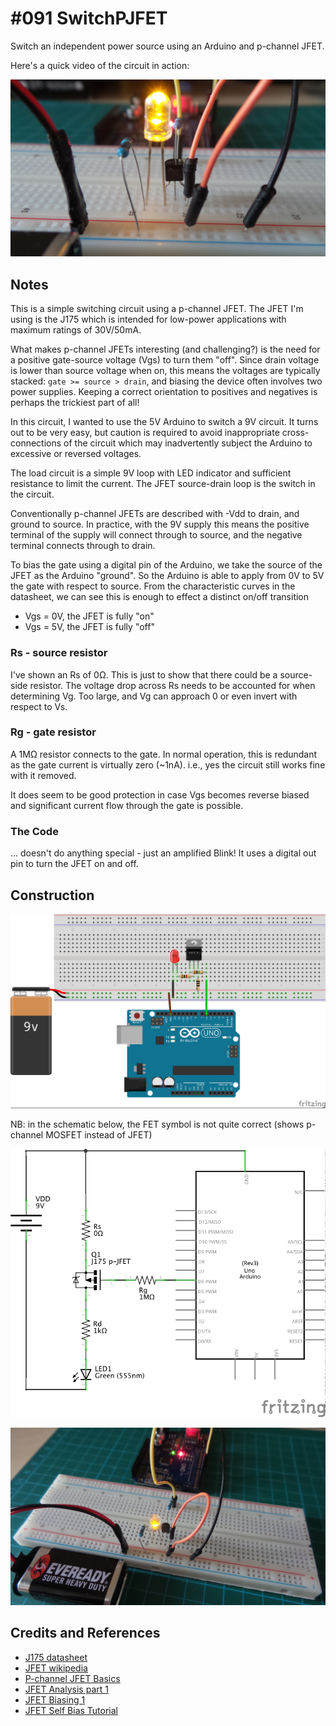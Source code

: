 # #091 SwitchPJFET

Switch an independent power source using an Arduino and p-channel JFET.

Here's a quick video of the circuit in action:

[![SwitchPJFET](./assets/SwitchPJFET_build2.jpg?raw=true)](http://www.youtube.com/watch?v=KfRI6a5oyQM)

## Notes

This is a simple switching circuit using a p-channel JFET.
The JFET I'm using is the J175 which is intended for low-power applications with maximum ratings of 30V/50mA.

What makes p-channel JFETs interesting (and challenging?) is the need for a positive gate-source voltage (Vgs) to turn them "off".
Since drain voltage is lower than source voltage when on,
this means the voltages are typically stacked: `gate >= source > drain`,
and biasing the device often involves two power supplies.
Keeping a correct orientation to positives and negatives is perhaps the trickiest part of all!

In this circuit, I wanted to use the 5V Arduino to switch a 9V circuit.
It turns out to be very easy, but caution is required to avoid inappropriate cross-connections of the circuit
which may inadvertently subject the Arduino to excessive or reversed voltages.

The load circuit is a simple 9V loop with LED indicator and sufficient resistance to limit the current.
The JFET source-drain loop is the switch in the circuit.

Conventionally p-channel JFETs are described with -Vdd to drain, and ground to source.
In practice, with the 9V supply this means the positive terminal of the supply will connect through to source,
and the negative terminal connects through to drain.

To bias the gate using a digital pin of the Arduino, we take the source of the JFET as the Arduino "ground".
So the Arduino is able to apply from 0V to 5V the gate with respect to source.
From the characteristic curves in the datasheet, we can see this is enough to effect a distinct on/off transition
* Vgs = 0V, the JFET is fully "on"
* Vgs = 5V, the JFET is fully "off"

### Rs - source resistor
I've shown an Rs of 0Ω. This is just to show that there could be a source-side resistor.
The voltage drop across Rs needs to be accounted for when determining Vg.
Too large, and Vg can approach 0 or even invert with respect to Vs.

### Rg - gate resistor
A 1MΩ resistor connects to the gate. In normal operation, this is redundant as the gate current is virtually zero (~1nA).
i.e., yes the circuit still works fine with it removed.

It does seem to be good protection in case Vgs becomes reverse biased and significant current flow through the gate is possible.

### The Code
... doesn't do anything special - just an amplified Blink! It uses a digital out pin to turn the JFET on and off.

## Construction

![Breadboard](./assets/SwitchPJFET_bb.jpg?raw=true)

NB: in the schematic below, the FET symbol is not quite correct (shows p-channel MOSFET instead of JFET)

![The Schematic](./assets/SwitchPJFET_schematic.jpg?raw=true)

![The Build](./assets/SwitchPJFET_build.jpg?raw=true)

## Credits and References
* [J175 datasheet](https://www.fairchildsemi.com/datasheets/MM/MMBFJ175.pdf)
* [JFET wikipedia](http://en.wikipedia.org/wiki/JFET)
* [P-channel JFET Basics](http://www.learningaboutelectronics.com/Articles/P-channel-JFET)
* [JFET Analysis part 1](https://www.youtube.com/watch?v=ptwJkh_IgVs)
* [JFET Biasing 1](https://www.youtube.com/watch?v=zlW-gm62WBo)
* [JFET Self Bias Tutorial](http://www.electronicstutorialsblog.com/2012/03/22/jfet-junction-field-effect-transistor-self-bias-tutorial/)

